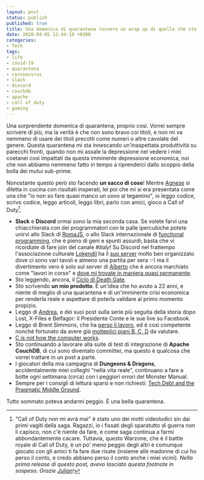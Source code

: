 ```yaml
---
layout: post
status: publish
published: true
title: Una domenica di quarantena (ovvero un wrap up di quello che sto facendo, e alcuni consigli utili)
date: 2020-04-05 12:44:10 +0200
categories:
- Tech
tags:
- life
- covid-19
- quarantena
- coronavirus
- slack
- discord
- couchdb
- apache
- call of duty
- gaming
---
```


Una sorprendente domenica di quarantena, proprio così. Vorrei sempre scrivere di più, ma la verità è che non sono bravo coi titoli, e non mi va nemmeno di usare dei titoli precotti come numeri o altre cavolate del genere. Questa quarantena mi sta innescando un'inaspettata produttività su parecchi fronti, quando non mi assale la depressione nel vedere i miei coetanei così impattati da questa imminente depressione economica, noi che non abbiamo nemmeno fatto in tempo a riprenderci dallo scoppio della bolla dei mutui sub-prime.

Nonostante questo però sto facendo **un sacco di cose**! Mentre [Agnese](http://www.killbilla.it/) si diletta in cucina con risultati insperati, lei poi che mi si era presentata come una che "io non so fare quasi manco un uovo al tegamino", io leggo codice, scrivo codice, leggo articoli, leggo libri, parlo con amici, gioco a Call of Duty[^1].

- **Slack** e **Discord** ormai sono la mia seconda casa. Se volete farvi una chiacchierata con dei programmatori con le palle ipercubiche potete unirvi allo Slack di [RomaJS](https://romajs.herokuapp.com/), o allo Slack internazionale di [functional programming](https://fpchat-invite.herokuapp.com/), che è pieno di geni e spunti assurdi; basta che vi ricordiate di fare join del canale _#italy_! Su Discord nel frattempo l'associazione culturale [Lokendil](https://lokendil.com) ha il [suo server](https://discord.gg/sqhFRZ) molto ben organizzato dove ci sono vari tavoli e almeno una partita per sera :-) ma il divertimento vero è solo sul server di [Alberto](https://www.facebook.com/a.gangarossa) che è ancora marchiato come "lavori in corso" e [dove mi trovate in maniera quasi permanente](https://discord.gg/bytj4Nc).
- Sto leggendo, ancora, il [Ciclo di Death Gate](https://it.wikipedia.org/wiki/Ciclo_di_Death_Gate).
- Sto scrivendo **un mio prodotto**. È un'idea che ho avuto a 22 anni, e niente di meglio di una quarantena e di un'imminente crisi economica per renderla reale e aspettare di poterla validare al primo momento propizio.
- Leggo di [Andrea](https://andrea.co/blog/2020/4/5/quarantena-stagione-2), e dei suoi post sulla serie più seguita della storia dopo Lost, X-Files e Belfagor: il Presidente Conte e le sue live su Facebook. 
- Leggo di Brent Simmons, che ha [perso il lavoro](https://inessential.com/2020/03/31/looking_for_work), ed è così competente nonché fortunato da avere già [molteplici piani B, C, D](https://inessential.com/2020/04/01/overwhelmed_in_a_good_way) da valutare.
- [C is not how the computer works](https://words.steveklabnik.com/c-is-how-the-computer-works-is-a-dangerous-mindset-for-c-programmers).
- Sto continuando a lavorare alla suite di test di integrazione di **Apache CouchDB**, di cui sono diventato committer, ma questo è qualcosa che vorrei trattare in un post a parte.
- I giocatori della mia campagna di **Dungeons & Dragons**, accidentalmente miei colleghi "nella vita reale", continuano a fare a botte ogni settimana (circa) con i peggiori orrori del Monster Manual.
- Sempre per i consigli di lettura sparsi e non richiesti: [Tech Debt and the Pragmatic Middle Ground](https://blog.pragmaticengineer.com/tech-debt/).

Tutto sommato poteva andarmi peggio. È una bella quarantena.

[^1]: "Call of Duty non mi avrà mai" è stato uno dei motti videoludici sin dai primi vagiti della saga. Ragazzi, io i fissati degli sparatutto di guerra non li capisco, non c'è niente da fare, e come saga continua a farmi abbondantemente cacare. Tuttavia, questo Warzone, che è il battle royale[^2] di Call of Duty, è un po' meno peggio degli altri e comunque giocato con gli amici ti fa fare due risate (insieme alle madonne di cui ho perso il conto, e credo abbiano perso il conto anche i miei vicini). _Nella prima release di questo post, avevo lasciato questa footnote in sospeso. Grazie [Julian](https://julianxhokaxhiu.com/)!_ 

[^2]: Yay! Ho inserito la mia prima footnote dentro una footnote, come David Foster Wallace! Ma dicevo, anzi scrivevo: ormai le battle royale stanno ai giochi come le stories stanno ai social network. Tra un po' avremo una modalità battle royale anche dentro Excel, dove devi fare fuori Clippy entro un tempo limite.
